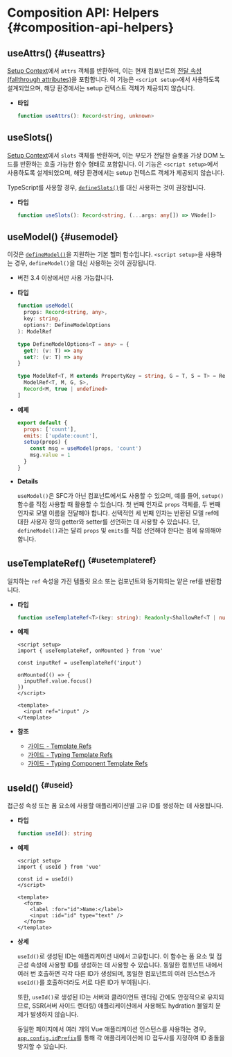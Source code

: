 # Composition API: Helpers {#composition-api-helpers}

## useAttrs() {#useattrs}

[Setup Context](/api/composition-api-setup#setup-context)에서 `attrs` 객체를 반환하며, 이는 현재 컴포넌트의 [전달 속성(fallthrough attributes)](/guide/components/attrs#fallthrough-attributes)을 포함합니다. 이 기능은 `<script setup>`에서 사용하도록 설계되었으며, 해당 환경에서는 setup 컨텍스트 객체가 제공되지 않습니다.

- **타입**

  ```ts
  function useAttrs(): Record<string, unknown>
  ```

## useSlots() 

[Setup Context](/api/composition-api-setup#setup-context)에서 `slots` 객체를 반환하며, 이는 부모가 전달한 슬롯을 가상 DOM 노드를 반환하는 호출 가능한 함수 형태로 포함합니다. 이 기능은 `<script setup>`에서 사용하도록 설계되었으며, 해당 환경에서는 setup 컨텍스트 객체가 제공되지 않습니다.

TypeScript를 사용할 경우, [`defineSlots()`](/api/sfc-script-setup#defineslots)를 대신 사용하는 것이 권장됩니다.

- **타입**

  ```ts
  function useSlots(): Record<string, (...args: any[]) => VNode[]>
  ```

## useModel() {#usemodel}

이것은 [`defineModel()`](/api/sfc-script-setup#definemodel)을 지원하는 기본 헬퍼 함수입니다. `<script setup>`을 사용하는 경우, `defineModel()`을 대신 사용하는 것이 권장됩니다.

- 버전 3.4 이상에서만 사용 가능합니다.

- **타입**

  ```ts
  function useModel(
    props: Record<string, any>,
    key: string,
    options?: DefineModelOptions
  ): ModelRef

  type DefineModelOptions<T = any> = {
    get?: (v: T) => any
    set?: (v: T) => any
  }

  type ModelRef<T, M extends PropertyKey = string, G = T, S = T> = Ref<G, S> & [
    ModelRef<T, M, G, S>,
    Record<M, true | undefined>
  ]
  ```

- **예제**

  ```js
  export default {
    props: ['count'],
    emits: ['update:count'],
    setup(props) {
      const msg = useModel(props, 'count')
      msg.value = 1
    }
  }
  ```

- **Details**

  `useModel()`은 SFC가 아닌 컴포넌트에서도 사용할 수 있으며, 예를 들어, `setup()` 함수를 직접 사용할 때 활용할 수 있습니다. 첫 번째 인자로 `props` 객체를, 두 번째 인자로 모델 이름을 전달해야 합니다. 선택적인 세 번째 인자는 반환된 모델 ref에 대한 사용자 정의 getter와 setter를 선언하는 데 사용할 수 있습니다.  단, `defineModel()`과는 달리 `props` 및 `emits`를 직접 선언해야 한다는 점에 유의해야 합니다.

  

## useTemplateRef() <sup class="vt-badge" data-text="3.5+" /> {#usetemplateref}

일치하는 `ref` 속성을 가진 템플릿 요소 또는 컴포넌트와 동기화되는 얕은 ref를 반환합니다.

- **타입**

  ```ts
  function useTemplateRef<T>(key: string): Readonly<ShallowRef<T | null>>
  ```

- **예제**

  ```vue
  <script setup>
  import { useTemplateRef, onMounted } from 'vue'

  const inputRef = useTemplateRef('input')

  onMounted(() => {
    inputRef.value.focus()
  })
  </script>

  <template>
    <input ref="input" />
  </template>
  ```

- **참조**
  - [가이드 - Template Refs](/guide/essentials/template-refs)
  - [가이드 - Typing Template Refs](/guide/typescript/composition-api#typing-template-refs) <sup class="vt-badge ts" />
  - [가이드 - Typing Component Template Refs](/guide/typescript/composition-api#typing-component-template-refs) <sup class="vt-badge ts" />

## useId() <sup class="vt-badge" data-text="3.5+" /> {#useid}

접근성 속성 또는 폼 요소에 사용할 애플리케이션별 고유 ID를 생성하는 데 사용됩니다.

- **타입**

  ```ts
  function useId(): string
  ```

- **예제**

  ```vue
  <script setup>
  import { useId } from 'vue'

  const id = useId()
  </script>

  <template>
    <form>
      <label :for="id">Name:</label>
      <input :id="id" type="text" />
    </form>
  </template>
  ```

- **상세**

  `useId()`로 생성된 ID는 애플리케이션 내에서 고유합니다. 이 함수는 폼 요소 및 접근성 속성에 사용할 ID를 생성하는 데 사용할 수 있습니다. 동일한 컴포넌트 내에서 여러 번 호출하면 각각 다른 ID가 생성되며, 동일한 컴포넌트의 여러 인스턴스가 `useId()`를 호출하더라도 서로 다른 ID가 부여됩니다.

  또한, `useId()`로 생성된 ID는 서버와 클라이언트 렌더링 간에도 안정적으로 유지되므로, SSR(서버 사이드 렌더링) 애플리케이션에서 사용해도 hydration 불일치 문제가 발생하지 않습니다.

  동일한 페이지에서 여러 개의 Vue 애플리케이션 인스턴스를 사용하는 경우, [`app.config.idPrefix`](/api/application#app-config-idprefix)를 통해 각 애플리케이션에 ID 접두사를 지정하여 ID 충돌을 방지할 수 있습니다.
